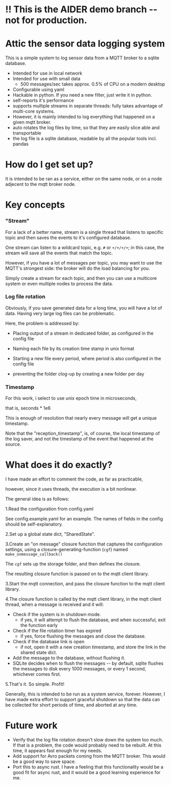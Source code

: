 # !! This is the AIDER demo branch -- not for production.


# Attic the sensor data logging system 

This is a simple system to log sensor data from a MQTT broker to a sqlite database.

* Intended for use in local network
* Intended for use with small data
  * 500 messages/sec takes approx. 0.5% of CPU on a modern desktop
* Configurable using yaml 
* Hackable in python. If you need a new filter, just write it in python.
* self-reports it's performance
* supports multiple streams in separate threads: fully takes advantage of multi-core systems. 
* However, it is mainly intended to log everything that happened on a given mqtt broker.
* auto rotates the log files by time, so that they are easily slice able and transportable
* the log file is a sqlite database, readable by all the popular tools incl. pandas


# How do I get set up?

It is intended to be ran as a service, either on the same node, or on a node adjecent to the mqtt broker node.

# Key concepts

### "Stream" 

For a lack of a better name, stream is a single thread that listens to specific topic and then saves the events to it's configured database.

One stream can listen to a wildcard topic, e.g. `#` or `+/+/+/+`; in this case, the stream will save all the events that match the topic.

However, if you have a lot of messages per topic, you may want to use the MQTT's strongest side: the broker will do the load balancing for you.

Simply create a stream for each topic, and then you can use a multicore system or even multiple nodes to process the data.

### Log file rotation

Obviously, if you save generated data for a long time, you will have a lot of data. Having very large log files can be problematic.

Here, the problem is addressed by:
 
* Placing output of a stream in dedicated folder, as configured in the config file

* Naming each file by its creation time stamp in unix format

* Starting a new file every period, where period is also configured in the config file

* preventing the folder clog-up by creating a new folder per day
 
### Timestamp

For this work, i select to use unix epoch time in microseconds,

that is, seconds * 1e6

This is enough of resolution that nearly every message will get a unique timestamp.

Note that the "reception_timestamp", is, of course, the local timestamp of the log saver, and not the timestamp of the event that happened at the source.

# What does it do exactly?

I have made an effort to comment the code, as far as practicable, 

however, since it uses threads, the execution is a bit nonlinear.

The general idea is as follows:

1.Read the configuration from config.yaml

See config.example.yaml for an example. The names of fields in the config should be self-explanatory.

2.Set up a global state dict, "SharedState".

3.Create an "on message" closure function that captures the configuration settings, using a closure-generating-function (`cgf`) named `make_onmessage_callback()`

The `cgf` sets up the storage folder, and then defines the closure.

The resulting closure function is passed on to the mqtt client library.

3.Start the mqtt connection, and pass the closure function to the mqtt client library.

4.The closure function is called by the mqtt client library, in the mqtt client thread, when a message is received and it will:

* Check if the system is in shutdown mode.
    * if yes, it will attempt to flush the database, and when successful, exit the function early
* Check if the file rotation timer has expired
    * if yes, force flushing the messages and close the database. 
* Check if the database link is open
    * if not, open it with a new creation timestamp, and store the link in the shared state dict.
* Add the message to the database, without flushing it. 
* SQLite decides when to flush the messages -- by default, sqlite flushes the messages to disk every 1000 messages, or every 1 second, whichever comes first.

5.That's it. So simple. Profit!

Generally, this is intended to be run as a system service, forever. However, I have made extra effort to support graceful shutdown so that the data can be collected for short periods of time, and aborted at any time. 

# Future work

* Verify that the log file rotation doesn't slow down the system too much. If that is a problem, the code would probably need to be rebuilt. At this time, it appears fast enough for my needs.
* Add support for Avro packets coming from the MQTT broker. This would be a good way to save space.
* Port this to async rust. I have a feeling that this functionality would be a good fit for async rust, and it would be a good learning experience for me.


